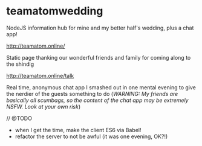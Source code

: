 # teamatomwedding
NodeJS information hub for mine and my better half's wedding, plus a chat app!

http://teamatom.online/

Static page thanking our wonderful friends and family for coming along to the shindig

http://teamatom.online/talk

Real time, anonymous chat app I smashed out in one mental evening to give the nerdier of the guests something to do (*WARNING: My friends are basically all scumbags, so the content of the chat app may be extremely NSFW. Look at your own risk*)

// @TODO

- when I get the time, make the client ES6 via Babel!
- refactor the server to not be awful (it was one evening, OK?!)
